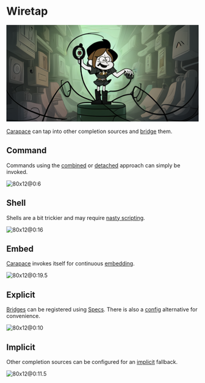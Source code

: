 # Wiretap

![](./wiretap/banner.png)

[Carapace] can tap into other completion sources and [bridge] them.

## Command

Commands using the [combined] or [detached] approach can simply be invoked.

![80x12@0:6](./wiretap/command.cast)

## Shell

Shells are a bit trickier and may require [nasty scripting].

![80x12@0:16](./wiretap/shell.cast)

## Embed

[Carapace] invokes itself for continuous [embedding].

![80x12@0:19.5](./wiretap/embedding.cast)


## Explicit

[Bridges] can be registered using [Specs].
There is also a [config] alternative for convenience.

![80x12@0:10](./wiretap/explicit.cast)

## Implicit

Other completion sources can be configured for an [implicit] fallback.

![80x12@0:11.5](./wiretap/implicit.cast)


[Carapace]:https://carapace.sh
[combined]:./porcelainShop.md#the-combined-approach
[config]:https://carapace-sh.github.io/carapace-bin/bridges.html
[detached]:./porcelainShop.md#the-detached-approach
[bridge]:https://github.com/carapace-sh/carapace-bridge
[embedding]:https://carapace-sh.github.io/carapace-bin/spec/embed.html
[Specs]:https://carapace-sh.github.io/carapace-bin/spec.html
[nasty scripting]:https://github.com/Valodim/zsh-capture-completion/blob/master/capture.zsh
[implicit]:https://carapace-sh.github.io/carapace-bin/setup/environment.html#carapace_bridges
[Bridges]:https://carapace-sh.github.io/carapace-bin/spec/bridge.html
